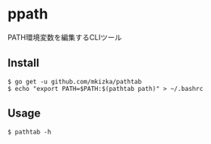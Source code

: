 # ppath
PATH環境変数を編集するCLIツール  

## Install
```
$ go get -u github.com/mkizka/pathtab
$ echo "export PATH=$PATH:$(pathtab path)" > ~/.bashrc
```

## Usage
```console
$ pathtab -h
```
